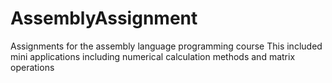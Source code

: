# AssemblyAssignment
Assignments for the assembly language programming course
This included  mini applications including numerical calculation methods and matrix operations
